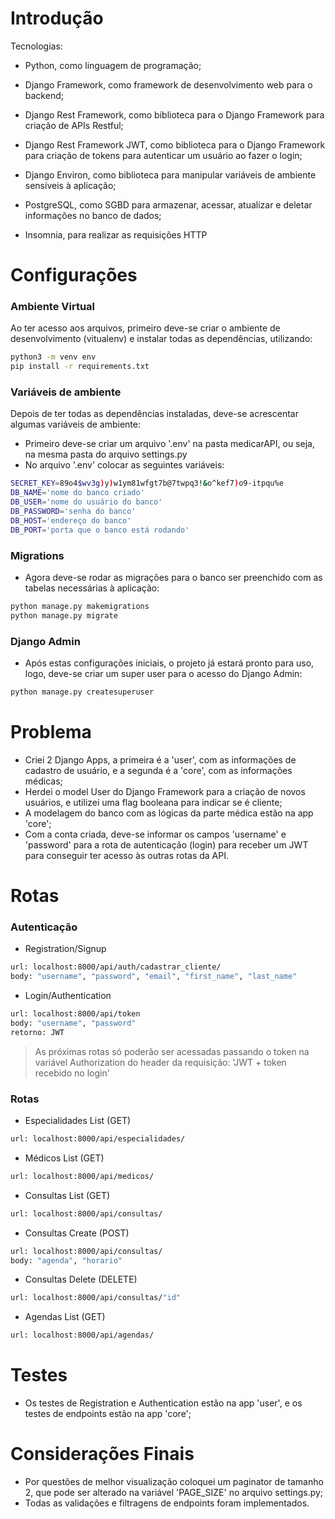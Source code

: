 # Introdução

Tecnologias:

- Python, como linguagem de programação;

- Django Framework, como framework de desenvolvimento web para o backend;

- Django Rest Framework, como biblioteca para o Django Framework para criação de APIs Restful;

- Django Rest Framework JWT, como biblioteca para o Django Framework para criação de tokens para autenticar um usuário ao fazer o login;

- Django Environ, como biblioteca para manipular variáveis de ambiente sensíveis à aplicação;

- PostgreSQL, como SGBD para armazenar, acessar, atualizar e deletar informações no banco de dados;

- Insomnia, para realizar as requisições HTTP

# Configurações

### Ambiente Virtual

Ao ter acesso aos arquivos, primeiro deve-se criar o ambiente de desenvolvimento (vitualenv) e instalar todas as dependências, utilizando:

```bash
python3 -m venv env
pip install -r requirements.txt
```

### Variáveis de ambiente

Depois de ter todas as dependências instaladas, deve-se acrescentar algumas variáveis de ambiente:

- Primeiro deve-se criar um arquivo '.env' na pasta medicarAPI, ou seja, na mesma pasta do arquivo settings.py
- No arquivo '.env' colocar as seguintes variáveis:

```bash
SECRET_KEY=89o4$wv3g)y)w1ym81wfgt7b@7twpq3!&o^kef7)o9-itpqu%e
DB_NAME='nome do banco criado'
DB_USER='nome do usuário do banco'
DB_PASSWORD='senha do banco'
DB_HOST='endereço do banco'
DB_PORT='porta que o banco está rodando'
```

### Migrations

- Agora deve-se rodar as migrações para o banco ser preenchido com as tabelas necessárias à aplicação:

```bash
python manage.py makemigrations
python manage.py migrate
```

### Django Admin

- Após estas configurações iniciais, o projeto já estará pronto para uso, logo, deve-se criar um super user para o acesso do Django Admin:

```bash
python manage.py createsuperuser
```


# Problema

- Criei 2 Django Apps, a primeira é a 'user', com as informações de cadastro de usuário, e a segunda é a 'core', com as informações médicas; 
- Herdei o model User do Django Framework para a criação de novos usuários, e utilizei uma flag booleana para indicar se é cliente;
- A modelagem do banco com as lógicas da parte médica estão na app 'core';
- Com a conta criada, deve-se informar os campos 'username' e 'password' para a rota de autenticação (login) para receber um JWT para conseguir ter acesso às outras rotas da API.

# Rotas

### Autenticação
- Registration/Signup
```bash
url: localhost:8000/api/auth/cadastrar_cliente/
body: "username", "password", "email", "first_name", "last_name"
```

- Login/Authentication
```bash
url: localhost:8000/api/token
body: "username", "password"
retorno: JWT
```


> As próximas rotas só poderão ser acessadas passando o token na variável Authorization do header da requisição: 'JWT + token recebido no login'


### Rotas
- Especialidades List (GET)
```bash
url: localhost:8000/api/especialidades/
```

- Médicos List (GET)
```bash
url: localhost:8000/api/medicos/
```

- Consultas List (GET)
```bash
url: localhost:8000/api/consultas/
```

- Consultas Create (POST)
```bash
url: localhost:8000/api/consultas/
body: "agenda", "horario"
```

- Consultas Delete (DELETE)
```bash
url: localhost:8000/api/consultas/"id"
```


- Agendas List (GET)
```bash
url: localhost:8000/api/agendas/
```


# Testes

- Os testes de Registration e Authentication estão na app 'user', e os testes de endpoints estão na app 'core';


# Considerações Finais

- Por questões de melhor visualização coloquei um paginator de tamanho 2, que pode ser alterado na variável 'PAGE_SIZE' no arquivo settings.py;
- Todas as validações e filtragens de endpoints foram implementados.